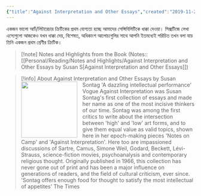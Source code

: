 ```yaml
---
{"title":"Against Interpretation and Other Essays","created":"2019-11-22T00:00:00+06:00","updated":"2023-01-11T12:20:21+06:00","read_at":["2021-12-08T00:00:00+06:00"],"read_count":1,"cover":"https://images-na.ssl-images-amazon.com/images/S/compressed.photo.goodreads.com/books/1436152896i/52374.jpg","authors":["Susan Sontag"],"isbn10":312280866,"status":"Read","rating":5,"reviewed":true,"dg-publish":true,"dg-metatags":{"og:image":"https://images-na.ssl-images-amazon.com/images/S/compressed.photo.goodreads.com/books/1436152896i/52374.jpg"},"tags":["america","art","european","literature","cinema","plays","criticism","language"],"permalink":"/personal/reading/books/read/against-interpretation-and-other-essays-by-susan-sontag/","metatags":{"og:image":"https://images-na.ssl-images-amazon.com/images/S/compressed.photo.goodreads.com/books/1436152896i/52374.jpg"},"dgPassFrontmatter":true,"noteIcon":"1"}
---
```


একজন ভালো আর্ট/লিটারেচার ক্রিটিকের প্রথম যোগ্যতা হচ্ছে আমাদের সেন্সিবিলিটিকে ধাক্কা দেওয়া। সিক্সটিজে লেখা এস্যেগুলো আজকেও যখন ধাক্কা দেয়, বিশেষত, অধিকাংশ আলোচ্যগুলির সাথে আপনি ইতমধ্যেই পরিচিত তখন বলা যায় তিনি একজন প্রথম শ্রেণীর ক্রিটিক।

> [!note] Notes and Highlights from the Book
> (Notes:: [[Personal/Reading/Notes and Highlights/Against Interpretation and Other Essays by Susan S\|Against Interpretation and Other Essays]])

> [!info] About Against Interpretation and Other Essays by Susan Sontag
><img src="https://books.google.com/books/content?id=HLdQPwAACAAJ&printsec=frontcover&img=1&zoom=1&source=gbs_api" style="float: left; margin-right: 1em;width: 150px; height: auto;" /> 'A dazzling intellectual performance' Vogue Against Interpretation was Susan Sontag's first collection of essays and made her name as one of the most incisive thinkers of our time. Sontag was among the first critics to write about the intersection between 'high' and 'low' art forms, and to give them equal value as valid topics, shown here in her epoch-making pieces 'Notes on Camp' and 'Against Interpretation'. Here too are impassioned discussions of Sartre, Camus, Simone Weil, Godard, Beckett, Lévi-Strauss, science-fiction movies, psychoanalysis and contemporary religious thought. Originally published in 1966, this collection has never gone out of print and has been a major influence on generations of readers, and the field of cultural criticism, ever since. 'Sontag offers enough food for thought to satisfy the most intellectual of appetites' The Times